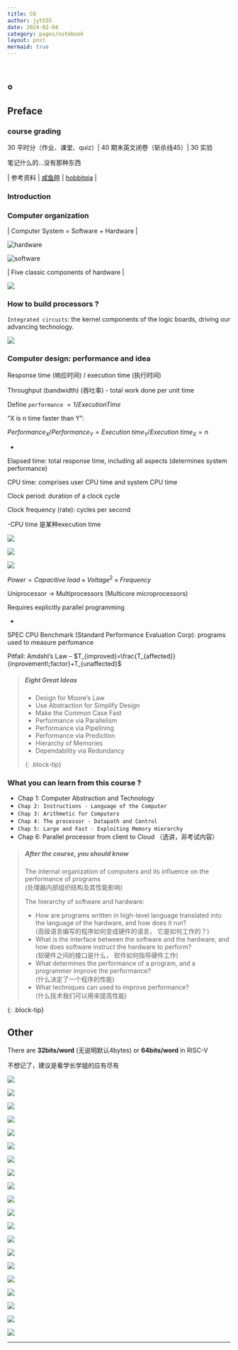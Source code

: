 ```yaml
---
title: CO
author: jyt555
date: 2024-02-04
category: pages/notebook
layout: post
mermaid: true
---
```


# 。

## Preface

### course grading

30 平时分（作业、课堂、quiz）| 40 期末英文闭卷（斩杀线45）| 30 实验

笔记什么的…没有那种东西

| 参考资料 | [咸鱼暄](https://xuan-insr.github.io/computer_organization/) | [hobbitqia](https://note.hobbitqia.cc/CO/) |

### Introduction

### Computer organization

| Computer System = Software + Hardware |

![hardware](../../assets/notebook/Snipaste_2024-03-04_08-07-06.png)

![software](../../assets/notebook/Snipaste_2024-03-05_17-50-15.png)

| Five classic components of hardware |

![](../../assets/notebook/Snipaste_2024-03-05_17-21-30.png)

### How to build processors ?

`Integrated circuits`: the kernel components of the logic boards, driving our advancing technology.

![](../../assets/notebook/Snipaste_2024-03-05_18-09-36.png)

### Computer design: performance and idea

Response time (响应时间) / execution time (执行时间)

Throughput (bandwidth) (吞吐率) - total work done per unit time

Define `performance` $= 1 / Execution Time$

“X is n time faster than Y”:

$Performance_X / Performance_Y=Execution\;time_Y / Execution\;time_X=n$

-

Elapsed time: total response time, including all aspects (determines system performance)

CPU time: comprises user CPU time and system CPU time

Clock period: duration of a clock cycle

Clock frequency (rate): cycles per second

-CPU time 是某种execution time

![](../../assets/notebook/Snipaste_2024-03-06_23-03-52.png)

![](../../assets/notebook/Snipaste_2024-03-06_23-08-15.png)

![](../../assets/notebook/Snipaste_2024-03-06_23-10-55.png)

$Power=Capacitive\;load\times Voltage^2\times Frequency$

Uniprocessor -> Multiprocessors (Multicore microprocessors)

Requires explicitly parallel programming

-

SPEC CPU Benchmark (Standard Performance Evaluation Corp): programs used to measure perfomance

Pitfall: Amdshl’s Law   –   $T_{improved}=\frac{T_{affected}}{inprovement\;factor}+T_{unaffected}$

> ##### Eight Great Ideas
> * Design for Moore’s Law
> * Use Abstraction for Simplify Design
> * Make the Common Case Fast
> * Performance via Parallelism
> * Performance via Pipelining
> * Performance via Prediction
> * Hierarchy of Memories
> * Dependability via Redundancy
>
> {: .block-tip}

### What you can learn from this course ?

* Chap 1: Computer Abstraction and Technology
* `Chap 2: Instructions - Language of the Computer`
* `Chap 3: Arithmetic for Computers`
* `Chap 4: The processor - Datapath and Control`
* `Chap 5: Large and Fast - Exploiting Memory Hierarchy`
* Chap 6: Parallel processor from client to Cloud （选讲，非考试内容）

> ##### After the course, you should know
>
> The internal organization of computers and its influence on the performance of programs <br/>
> (处理器内部组织结构及其性能影响)
>
> The hierarchy of software and hardware:
>
> * How are programs written in high-level language translated into the language of the hardware, and how does it run?<br/>
>   (高级语言编写的程序如何变成硬件的语言， 它是如何工作的？)
> * What is the interface between the software and the hardware, and how does software instruct the hardware to perform?<br/>
>   (软硬件之间的接口是什么， 软件如何指导硬件工作)
> * What determines the performance of a program, and a programmer improve the performance?<br/>
>   (什么决定了一个程序的性能)
> * What techniques can used to improve performance?<br/>
>   (什么技术我们可以用来提高性能)
>
{: .block-tip}

## Other

There are **32bits/word** (无说明默认4bytes) or **64bits/word** in RISC-V

不想记了，建议是看学长学姐的应有尽有

![](../../assets/notebook/Orga_Ch4_Risc-v_Part1_v1.jpg)

![](../../assets/notebook/Snipaste_2024-04-03_12-58-13.png)

![](../../assets/notebook/Snipaste_2024-04-03_01-47-57.png)

![](../../assets/notebook/Snipaste_2024-04-03_01-48-17.png)

![](../../assets/notebook/Snipaste_2024-04-03_02-12-42.png)

![](../../assets/notebook/Snipaste_2024-04-03_02-12-58.png)

![](../../assets/notebook/Snipaste_2024-04-03_02-14-01.png)

![](../../assets/notebook/Snipaste_2024-04-24_12-03-12.png)

![](../../assets/notebook/Snipaste_2024-04-24_12-03-47.png)

![](../../assets/notebook/Snipaste_2024-04-03_02-17-12.png)

![](../../assets/notebook/Snipaste_2024-04-03_02-21-50.png)

![](../../assets/notebook/Snipaste_2024-04-03_13-12-39.png)

![](../../assets/notebook/Snipaste_2024-04-03_15-21-05.png)

![](../../assets/notebook/Orga_Ch4_Risc-v_Part1_v1-signal.jpg)

![](../../assets/notebook/Orga_Ch4_Risc-v_Part1_v1-aluop.jpg)

![](../../assets/notebook/Snipaste_2024-04-16_19-35-18.png)

![](../../assets/notebook/Snipaste_2024-04-29_21-20-37.png)

![](../../assets/notebook/Snipaste_2024-04-17_01-38-38.png)

![](../../assets/notebook/Snipaste_2024-04-17_01-41-52.png)

![](../../assets/notebook/Snipaste_2024-04-17_01-56-17.png)

---

